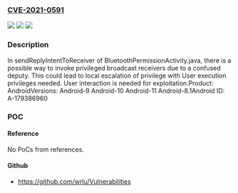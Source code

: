 ### [CVE-2021-0591](https://cve.mitre.org/cgi-bin/cvename.cgi?name=CVE-2021-0591)
![](https://img.shields.io/static/v1?label=Product&message=Android&color=blue)
![](https://img.shields.io/static/v1?label=Version&message=n%2Fa&color=blue)
![](https://img.shields.io/static/v1?label=Vulnerability&message=Elevation%20of%20privilege&color=brighgreen)

### Description

In sendReplyIntentToReceiver of BluetoothPermissionActivity.java, there is a possible way to invoke privileged broadcast receivers due to a confused deputy. This could lead to local escalation of privilege with User execution privileges needed. User interaction is needed for exploitation.Product: AndroidVersions: Android-9 Android-10 Android-11 Android-8.1Android ID: A-179386960

### POC

#### Reference
No PoCs from references.

#### Github
- https://github.com/wrlu/Vulnerabilities

